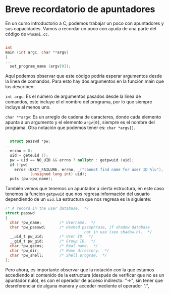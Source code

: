 # Breve recordatorio de apuntadores

En un curso introductorio a C, podemos trabajar un poco con apuntadores y sus capacidades.
Vamos a recordar un poco con ayuda de una parte del código de `whoami.cc`.

```c

int
main (int argc, char **argv)
{
...
  set_program_name (argv[0]);

```

Aquí podemos observar que este código podría esperar argumentos desde la línea de comandos.
Para esto hay dos argumentos en la función main que los describen:

`int argc`: Es el número de argumentos pasados desde la línea de comandos, este incluye el
el nombre del programa, por lo que siempre incluye al menos uno.

`char **argv`: Es un arreglo de cadena de caracteres, donde cada elemento apunta a un argumento
y el elemento `argv[0]`, siempre es el nombre del programa. Otra notación que podemos tener
es: `char *argv[]`.


```c

  struct passwd *pw;
...
  errno = 0;
  uid = geteuid ();
  pw = uid == NO_UID && errno ? nullptr : getpwuid (uid);
  if (!pw)
    error (EXIT_FAILURE, errno, _("cannot find name for user ID %lu"),
           (unsigned long int) uid);
  puts (pw->pw_name);
```

También vemos que tenemos un apuntador a cierta estructura, en este caso tenemos la funcion `getpwuid`
que nos regresa información del usuario dependiendo de un `uid`. La estructura que nos regresa
es la siguiente:

```c
/* A record in the user database.  */
struct passwd
{
  char *pw_name;		/* Username.  */
  char *pw_passwd;		/* Hashed passphrase, if shadow database
                                   not in use (see shadow.h).  */
  __uid_t pw_uid;		/* User ID.  */
  __gid_t pw_gid;		/* Group ID.  */
  char *pw_gecos;		/* Real name.  */
  char *pw_dir;			/* Home directory.  */
  char *pw_shell;		/* Shell program.  */
};
```

Pero ahora, es importante observar que la notación con la que estamos accediendo al contenido de
la estructura (después de verificar que no es un apuntador nulo), es con el operador de acceso
indirecto: _"->"_, sin tener que desreferenciar de alguna manera y acceder mediente el operador _"."_,